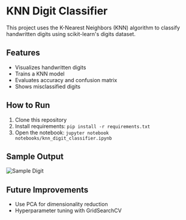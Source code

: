 # KNN Digit Classifier

This project uses the K-Nearest Neighbors (KNN) algorithm to classify handwritten digits using scikit-learn's digits dataset.

## Features
- Visualizes handwritten digits
- Trains a KNN model
- Evaluates accuracy and confusion matrix
- Shows misclassified digits

## How to Run
1. Clone this repository
2. Install requirements: `pip install -r requirements.txt`
3. Open the notebook: `jupyter notebook notebooks/knn_digit_classifier.ipynb`

## Sample Output
![Sample Digit](images/sample_digit.png)

## Future Improvements
- Use PCA for dimensionality reduction
- Hyperparameter tuning with GridSearchCV

